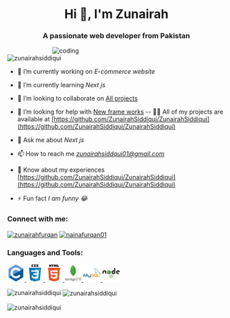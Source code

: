 <h1 align="center">Hi 👋, I'm Zunairah</h1>
<h3 align="center">A passionate web developer from Pakistan</h3>
<img align="right" alt="coding" width="400" src="https://github.blog/wp-content/uploads/2022/06/github-learning-lab-bot-brand-gradient.png?fit=1200%2C630">
<p align="left"> <img src="https://komarev.com/ghpvc/?username=zunairahsiddiqui&label=Profile%20views&color=0e75b6&style=flat" alt="zunairahsiddiqui" /> </p>

- 🔭 I’m currently working on *E-commerce website*

- 🌱 I’m currently learning *Next js*

- 👯 I’m looking to collaborate on [All projects](https://github.com/ZunairahSiddiqui/ZunairahSiddiqui)

- 🤝 I’m looking for help with [New frame works](https://github.com/ZunairahSiddiqui/ZunairahSiddiqui)
-- 👨‍💻 All of my projects are available at [https://github.com/ZunairahSiddiqui/ZunairahSiddiqui](https://github.com/ZunairahSiddiqui/ZunairahSiddiqui)

- 💬 Ask me about *Next js*

- 📫 How to reach me *zunairahsiddqui01@gmail.com*

- 📄 Know about my experiences [https://github.com/ZunairahSiddiqui/ZunairahSiddiqui](https://github.com/ZunairahSiddiqui/ZunairahSiddiqui)

- ⚡ Fun fact *I am funny 😂*

<h3 align="left">Connect with me:</h3>
<p align="left">
<a href="https://linkedin.com/in/zunairahfurqan" target="blank"><img align="center" src="https://raw.githubusercontent.com/rahuldkjain/github-profile-readme-generator/master/src/images/icons/Social/linked-in-alt.svg" alt="zunairahfurqan" height="30" width="40" /></a>
<a href="https://instagram.com/nainafurqan01" target="blank"><img align="center" src="https://raw.githubusercontent.com/rahuldkjain/github-profile-readme-generator/master/src/images/icons/Social/instagram.svg" alt="nainafurqan01" height="30" width="40" /></a>
</p>

<h3 align="left">Languages and Tools:</h3>
<p align="left"> <a href="https://www.cprogramming.com/" target="_blank" rel="noreferrer"> <img src="https://raw.githubusercontent.com/devicons/devicon/master/icons/c/c-original.svg" alt="c" width="40" height="40"/> </a> <a href="https://www.w3schools.com/css/" target="_blank" rel="noreferrer"> <img src="https://raw.githubusercontent.com/devicons/devicon/master/icons/css3/css3-original-wordmark.svg" alt="css3" width="40" height="40"/> </a> <a href="https://www.w3.org/html/" target="_blank" rel="noreferrer"> <img src="https://raw.githubusercontent.com/devicons/devicon/master/icons/html5/html5-original-wordmark.svg" alt="html5" width="40" height="40"/> </a> <a href="https://www.mongodb.com/" target="_blank" rel="noreferrer"> <img src="https://raw.githubusercontent.com/devicons/devicon/master/icons/mongodb/mongodb-original-wordmark.svg" alt="mongodb" width="40" height="40"/> </a> <a href="https://www.mysql.com/" target="_blank" rel="noreferrer"> <img src="https://raw.githubusercontent.com/devicons/devicon/master/icons/mysql/mysql-original-wordmark.svg" alt="mysql" width="40" height="40"/> </a> <a href="https://nodejs.org" target="_blank" rel="noreferrer"> <img src="https://raw.githubusercontent.com/devicons/devicon/master/icons/nodejs/nodejs-original-wordmark.svg" alt="nodejs" width="40" height="40"/> </a> </p>

<p><img align="left" src="https://github-readme-stats.vercel.app/api/top-langs?username=zunairahsiddiqui&show_icons=true&locale=en&layout=compact" alt="zunairahsiddiqui" /></p>

<p>&nbsp;<img align="center" src="https://github-readme-stats.vercel.app/api?username=zunairahsiddiqui&show_icons=true&locale=en" alt="zunairahsiddiqui" /></p>

<p><img align="center" src="https://github-readme-streak-stats.herokuapp.com/?user=zunairahsiddiqui&" alt="zunairahsiddiqui" /></p>
